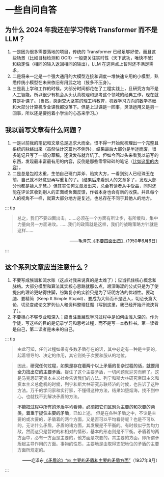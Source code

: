 # 一些自问自答

## 为什么 2024 年我还在学习传统 Transformer 而不是 LLM？

1. 一是因为很多需要落地的项目，传统的 Transformer 已经足够好使，而且这些场景<f>（比如目标检测和 OCR）</f>一般更关注<m>实时性</m><f>（天下武功，唯快不破）</f>和<m>稳定性</m><f>（相同的输入返回相同的输出）</f>，LLM 在这两点上暂时还不满足需求。
2. 二是将来一定是<m>一个强大通用的大模型连接和调度一堆快速专用的小模型</m>，熟悉传统小模型在未来依旧有用武之地<f>（技多不压身）</f>。
3. 三是我上学和工作的时候，大部分时间都花在了工程实践上，且研究方向不是人工智能，所以很少有机会从头认真梳理和思考这个领域的经典工作，现在就算是补课了。<f>（当然，感谢交大坚实的理工科教育，机器学习方向的数学基础和大部分计算机专业课我都没落下。但是上过课是一回事，灵活运用又是另一回事，所以还是要抱着小学生的心态来学习。）</f>

## 我以前写文章有什么问题？

1. 一是以前我的笔记和文章总是追求大而全，恨不得一开始就梳理出一个完整且系统的脉络出来<f>（虽然估计这篇也不例外）</f>，结果最后大部分是半途而废，很多笔记只写了一部分草稿，还没发布就弃坑了。但如今回过头来看我以前写的东西，发现最丰富最有用的内容，反倒是那些零零碎碎的笔记<f>（[比如这里的内容](../notes/vitepress-init)）</f>。
2. 二是总是包袱太重，生怕自己班门弄斧、贻笑大方，一看到别人已经珠玉在前，自己就不好意思再写重复的了。<f>（结果后来看别人的文章多了，发现大部分也都是拾人牙慧。）</f>但其实任何文章发出来，总会有读者从中受益，同时还能在评论区收到别人的正面或负面反馈，作者本身也会有新的收获。并且每个人的视角不一样，就算大部分地方是复述，也总存在不同于其他人的地方。

::: tip <blockquote>总之，我们不要四面出击。……必须在一个方面有所让步，有所缓和，集中力量向另一方面进攻。……我们的政策就是这样，我们的战略策略方针就是这样……</blockquote>
<p align="right">——毛泽东<a href="https://www.marxists.org/chinese/maozedong/marxist.org-chinese-mao-19500606b.htm">《不要四面出击》</a>（1950年6月6日）</p>
:::

## 这个系列文章应当注意什么？

1. 不要写成族谱和流水账<f>（这点对我来说真的是太难了）</f>；<m>应当抓住核心概念和脉络</m>。大部分模型和算法其实核心思路就那么点，艰深晦涩的公式只是为了使提出的理论更站得住脚，纷繁复杂的实验只是为了证明方法的优越性。<m>要动脑、要精简<f>（Keep It Simple Stupid）</f>、要成为大师而不是匠人</m>，切忌长篇大论，切忌变成论文罗列仙人和资料整理狂魔<f>（写到这里，我已经开始汗流浃背了）</f>。
2. 不要担心不够专业和深入；<m>应当注重展现学习过程中是如何由浅入深的</m>。作为学徒，写这些的目的是记录学习和思考过程，而不是写一本教科书。第一读者是自己，第二读者是未来的自己。

::: tip <blockquote>由此可知，任何过程如果有多数矛盾存在的话，其中必定有一种是主要的，起着领导的、决定的作用，其它则处于次要和服从的地位。</blockquote>
> 因此，**研究任何过程，如果是存在着两个以上矛盾的复杂过程的话，就要用全力找出它的主要矛盾**。捉住了这个主要矛盾，一切问题就迎刃而解了。这是马克思研究资本主义社会告诉我们的方法。列宁和斯大林研究帝国主义和资本主义总危机的时候，列宁和斯大林研究苏联经济的时候，也告诉了这种方法。万千的学问家和实行家，不懂得这种方法，结果如堕烟海，找不到中心，也就找不到解决矛盾的方法。
> 
> **不能把过程中所有的矛盾平均看待，必须把它们区别为主要的和次要的两类，着重于捉住主要的矛盾**，已如上述。
> 但是在各种矛盾之中，不论是主要的或次要的，矛盾着的两个方面，又是否可以平均看待呢？也是不可以的。无论什么矛盾，矛盾的诸方面，其发展是不平衡的。有时候似乎势均力敌，然而这只是暂时的和相对的情形，基本的形态则是不平衡。矛盾着的两方面中，必有一方面是主要的，他方面是次要的。其主要的方面，即所谓矛盾起主导作用的方面。事物的性质，主要地是由取得支配地位的矛盾的主要方面所规定的。
<p align="right">——毛泽东<a href="https://www.marxists.org/chinese/maozedong/marxist.org-chinese-mao-193708.htm">《矛盾论》“四 主要的矛盾和主要的矛盾方面”</a>（1937年8月）</p>
:::